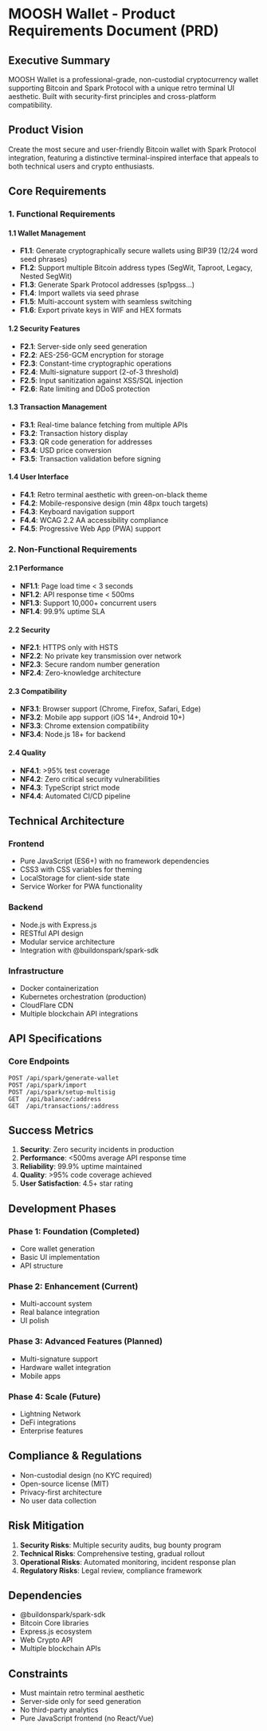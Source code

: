 # MOOSH Wallet - Product Requirements Document (PRD)

## Executive Summary
MOOSH Wallet is a professional-grade, non-custodial cryptocurrency wallet supporting Bitcoin and Spark Protocol with a unique retro terminal UI aesthetic. Built with security-first principles and cross-platform compatibility.

## Product Vision
Create the most secure and user-friendly Bitcoin wallet with Spark Protocol integration, featuring a distinctive terminal-inspired interface that appeals to both technical users and crypto enthusiasts.

## Core Requirements

### 1. Functional Requirements

#### 1.1 Wallet Management
- **F1.1**: Generate cryptographically secure wallets using BIP39 (12/24 word seed phrases)
- **F1.2**: Support multiple Bitcoin address types (SegWit, Taproot, Legacy, Nested SegWit)
- **F1.3**: Generate Spark Protocol addresses (sp1pgss...)
- **F1.4**: Import wallets via seed phrase
- **F1.5**: Multi-account system with seamless switching
- **F1.6**: Export private keys in WIF and HEX formats

#### 1.2 Security Features
- **F2.1**: Server-side only seed generation
- **F2.2**: AES-256-GCM encryption for storage
- **F2.3**: Constant-time cryptographic operations
- **F2.4**: Multi-signature support (2-of-3 threshold)
- **F2.5**: Input sanitization against XSS/SQL injection
- **F2.6**: Rate limiting and DDoS protection

#### 1.3 Transaction Management
- **F3.1**: Real-time balance fetching from multiple APIs
- **F3.2**: Transaction history display
- **F3.3**: QR code generation for addresses
- **F3.4**: USD price conversion
- **F3.5**: Transaction validation before signing

#### 1.4 User Interface
- **F4.1**: Retro terminal aesthetic with green-on-black theme
- **F4.2**: Mobile-responsive design (min 48px touch targets)
- **F4.3**: Keyboard navigation support
- **F4.4**: WCAG 2.2 AA accessibility compliance
- **F4.5**: Progressive Web App (PWA) support

### 2. Non-Functional Requirements

#### 2.1 Performance
- **NF1.1**: Page load time < 3 seconds
- **NF1.2**: API response time < 500ms
- **NF1.3**: Support 10,000+ concurrent users
- **NF1.4**: 99.9% uptime SLA

#### 2.2 Security
- **NF2.1**: HTTPS only with HSTS
- **NF2.2**: No private key transmission over network
- **NF2.3**: Secure random number generation
- **NF2.4**: Zero-knowledge architecture

#### 2.3 Compatibility
- **NF3.1**: Browser support (Chrome, Firefox, Safari, Edge)
- **NF3.2**: Mobile app support (iOS 14+, Android 10+)
- **NF3.3**: Chrome extension compatibility
- **NF3.4**: Node.js 18+ for backend

#### 2.4 Quality
- **NF4.1**: >95% test coverage
- **NF4.2**: Zero critical security vulnerabilities
- **NF4.3**: TypeScript strict mode
- **NF4.4**: Automated CI/CD pipeline

## Technical Architecture

### Frontend
- Pure JavaScript (ES6+) with no framework dependencies
- CSS3 with CSS variables for theming
- LocalStorage for client-side state
- Service Worker for PWA functionality

### Backend
- Node.js with Express.js
- RESTful API design
- Modular service architecture
- Integration with @buildonspark/spark-sdk

### Infrastructure
- Docker containerization
- Kubernetes orchestration (production)
- CloudFlare CDN
- Multiple blockchain API integrations

## API Specifications

### Core Endpoints
```
POST /api/spark/generate-wallet
POST /api/spark/import
POST /api/spark/setup-multisig
GET  /api/balance/:address
GET  /api/transactions/:address
```

## Success Metrics
1. **Security**: Zero security incidents in production
2. **Performance**: <500ms average API response time
3. **Reliability**: 99.9% uptime maintained
4. **Quality**: >95% code coverage achieved
5. **User Satisfaction**: 4.5+ star rating

## Development Phases

### Phase 1: Foundation (Completed)
- Core wallet generation
- Basic UI implementation
- API structure

### Phase 2: Enhancement (Current)
- Multi-account system
- Real balance integration
- UI polish

### Phase 3: Advanced Features (Planned)
- Multi-signature support
- Hardware wallet integration
- Mobile apps

### Phase 4: Scale (Future)
- Lightning Network
- DeFi integrations
- Enterprise features

## Compliance & Regulations
- Non-custodial design (no KYC required)
- Open-source license (MIT)
- Privacy-first architecture
- No user data collection

## Risk Mitigation
1. **Security Risks**: Multiple security audits, bug bounty program
2. **Technical Risks**: Comprehensive testing, gradual rollout
3. **Operational Risks**: Automated monitoring, incident response plan
4. **Regulatory Risks**: Legal review, compliance framework

## Dependencies
- @buildonspark/spark-sdk
- Bitcoin Core libraries
- Express.js ecosystem
- Web Crypto API
- Multiple blockchain APIs

## Constraints
- Must maintain retro terminal aesthetic
- Server-side only for seed generation
- No third-party analytics
- Pure JavaScript frontend (no React/Vue)